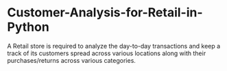 # Customer-Analysis-for-Retail-in-Python
A Retail store is required to analyze the day-to-day transactions and keep a track of its customers spread across various locations along with their purchases/returns across various categories.
